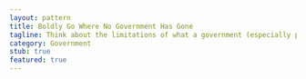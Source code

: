 ```yaml
---
layout: pattern
title: Boldly Go Where No Government Has Gone
tagline: Think about the limitations of what a government (especially public servants) can do, then do what they cannot. 
category: Government
stub: true
featured: true
---
```




